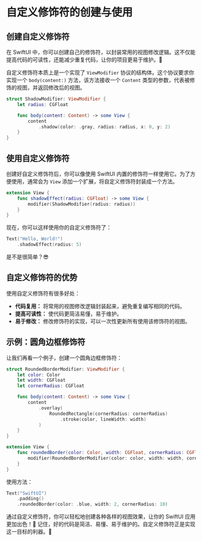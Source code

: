 ﻿# 自定义修饰符的创建与使用

## 创建自定义修饰符

在 SwiftUI 中，你可以创建自己的修饰符，以封装常用的视图修改逻辑。这不仅能提高代码的可读性，还能减少重复代码，让你的项目更易于维护。🎉

自定义修饰符本质上是一个实现了 `ViewModifier` 协议的结构体。这个协议要求你实现一个 `body(content:)` 方法，该方法接收一个 `Content` 类型的参数，代表被修饰的视图，并返回修改后的视图。

```swift
struct ShadowModifier: ViewModifier {
    let radius: CGFloat

    func body(content: Content) -> some View {
        content
            .shadow(color: .gray, radius: radius, x: 0, y: 2)
    }
}
```

## 使用自定义修饰符

创建好自定义修饰符后，你可以像使用 SwiftUI 内置的修饰符一样使用它。为了方便使用，通常会为 `View` 添加一个扩展，将自定义修饰符封装成一个方法。

```swift
extension View {
    func shadowEffect(radius: CGFloat) -> some View {
        modifier(ShadowModifier(radius: radius))
    }
}
```

现在，你可以这样使用你的自定义修饰符了：

```swift
Text("Hello, World!")
    .shadowEffect(radius: 5)
```

是不是很简单？😎

## 自定义修饰符的优势

使用自定义修饰符有很多好处：

*   **代码复用：** 将常用的视图修改逻辑封装起来，避免重复编写相同的代码。
*   **提高可读性：** 使代码更简洁易懂，易于维护。
*   **易于修改：** 修改修饰符的实现，可以一次性更新所有使用该修饰符的视图。

## 示例：圆角边框修饰符

让我们再看一个例子，创建一个圆角边框修饰符：

```swift
struct RoundedBorderModifier: ViewModifier {
    let color: Color
    let width: CGFloat
    let cornerRadius: CGFloat

    func body(content: Content) -> some View {
        content
            .overlay(
                RoundedRectangle(cornerRadius: cornerRadius)
                    .stroke(color, lineWidth: width)
            )
    }
}

extension View {
    func roundedBorder(color: Color, width: CGFloat, cornerRadius: CGFloat) -> some View {
        modifier(RoundedBorderModifier(color: color, width: width, cornerRadius: cornerRadius))
    }
}
```

使用方法：

```swift
Text("SwiftUI")
    .padding()
    .roundedBorder(color: .blue, width: 2, cornerRadius: 10)
```

通过自定义修饰符，你可以轻松地创建各种各样的视图效果，让你的 SwiftUI 应用更加出色！🚀 记住，好的代码是简洁、易懂、易于维护的。自定义修饰符正是实现这一目标的利器。💪


